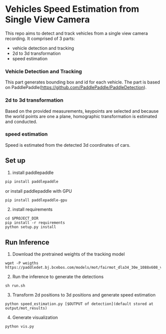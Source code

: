 # Vehicles Speed Estimation from Single View Camera

This repo aims to detect and track vehicles from a single view camera recording. It comprised of 3 parts: 
 - vehicle detection and tracking
 - 2d to 3d transformation
 - speed estimation

### Vehicle Detection and Tracking
This part generates bounding box and id for each vehicle. The part is based on PaddlePaddle(https://github.com/PaddlePaddle/PaddleDetection).

### 2d to 3d transformation
Based on the provided measurements, keypoints are selected and because the world points are one a plane, homographic transformation is estimated and conducted.

### speed estimation
Speed is estimated from the detected 3d coordinates of cars.

## Set up
1. install paddlepaddle
```bash
pip install paddlepaddle
```

or install paddlepaddle with GPU
```bash
pip install paddlepaddle-gpu
```
2. install requirements
```
cd $PROJECT_DIR
pip install -r requirements
python setup.py install
```

## Run Inference


1. Download the pretrained weights of the tracking model
```
wget -P weigths https://paddledet.bj.bcebos.com/models/mot/fairmot_dla34_30e_1088x608_visdrone_vehicle.pdparams
```
2. Run the inference to generate the detections
```
sh run.sh
```
3. Transform 2d positions to 3d positions and generate speed estimation
```
python speed_estimation.py [$OUTPUT of detection](default stored at output/mot_results)
```
4. Generate visualization
```
python vis.py
```